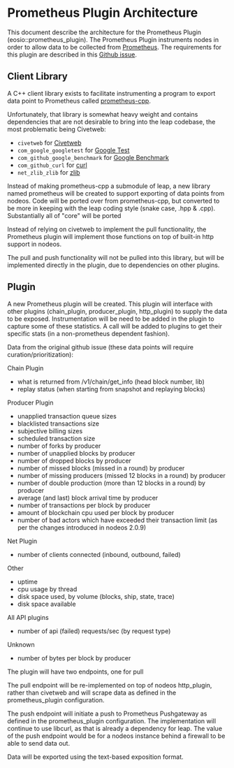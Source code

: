# Prometheus Plugin Architecture

This document describe the architecture for the Prometheus Plugin (eosio::prometheus_plugin).  The Prometheus Plugin instruments nodes in order to allow
data to be collected from [Prometheus](https://prometheus.io/).  The requirements for this plugin are described in this [Github issue](https://github.com/eosnetworkfoundation/mandel/issues/67).

## Client Library

A C++ client library exists to facilitate instrumenting a program to export data point to Prometheus called [prometheus-cpp](https://github.com/jupp0r/prometheus-cpp).

Unfortunately, that library is somewhat heavy weight and contains dependencies that are not desirable to bring into the leap codebase, the most problematic being Civetweb:


* `civetweb` for [Civetweb](https://github.com/civetweb/civetweb)
* `com_google_googletest` for [Google Test](https://github.com/google/googletest)
* `com_github_google_benchmark` for [Google Benchmark](https://github.com/google/benchmark)
* `com_github_curl` for [curl](https://curl.haxx.se/)
* `net_zlib_zlib` for [zlib](http://www.zlib.net/)

Instead of making prometheus-cpp a submodule of leap, a new library named prometheus will be created to support exporting of data points from nodeos.
Code will be ported over from prometheus-cpp, but converted to be more in keeping with the leap coding style (snake case, .hpp & .cpp).  Substantially all of "core" will be ported 

Instead of relying on civetweb to implement the pull functionality, the Prometheus plugin will implement those functions on top of built-in http
support in nodeos.  

The pull and push functionality will not be pulled into this library, but will be implemented directly in the plugin, due to dependencies on other plugins. 

## Plugin

A new Prometheus plugin will be created.  This plugin will interface with other plugins (chain_plugin, producer_plugin, http_plugin) to supply the data to be exposed.  Instrumentation will be need to be added in the plugin to capture some of these statistics. 
A call will be added to plugins to get their specific stats (in a non-prometheus dependent fashion).

Data from the original github issue (these data points will require curation/prioritization):

Chain Plugin
* what is returned from /v1/chain/get_info (head block number, lib)
* replay status (when starting from snapshot and replaying blocks)

Producer Plugin
* unapplied transaction queue sizes
* blacklisted transactions size
* subjective billing sizes
* scheduled transaction size
* number of forks by producer
* number of unapplied blocks by producer
* number of dropped blocks by producer
* number of missed blocks (missed in a round) by producer
* number of missing producers (missed 12 blocks in a round) by producer
* number of double production (more than 12 blocks in a round) by producer
* average (and last) block arrival time by producer
* number of transactions per block by producer
* amount of blockchain cpu used per block by producer
* number of bad actors which have exceeded their transaction limit (as per the changes introduced in nodeos 2.0.9)

Net Plugin
* number of clients connected (inbound, outbound, failed)

Other
* uptime
* cpu usage by thread
* disk space used, by volume (blocks, ship, state, trace)
* disk space available

All API plugins
* number of api (failed) requests/sec (by request type)
 
Unknown
* number of bytes per block by producer

The plugin will have two endpoints, one for pull 

The pull endpoint will be re-implemented on top of nodeos http_plugin, rather than civetweb and will scrape data as defined in the prometheus_plugin configuration.

The push endpoint will initiate a push to Prometheus Pushgateway as defined in the prometheus_plugin configuration.  The implementation will continue to use libcurl, as that is already a dependency for leap. 
The value of the push endpoint would be for a nodeos instance behind a firewall to be able to send data out. 

Data will be exported using the text-based exposition format.
